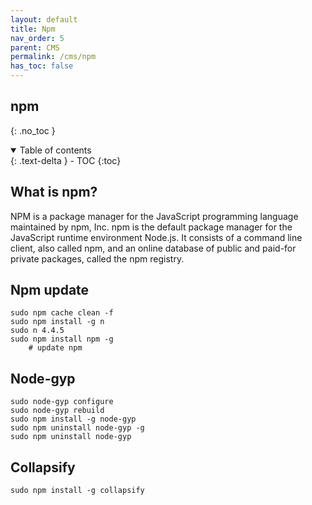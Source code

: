 ```yaml
---
layout: default    
title: Npm
nav_order: 5
parent: CMS
permalink: /cms/npm
has_toc: false
---
```


## npm
{: .no_toc } 

<details open markdown="block">
  <summary>
    Table of contents
  </summary>
  {: .text-delta }
- TOC
{:toc}
</details>

## What is npm?

NPM is a package manager for the JavaScript programming language maintained by npm, Inc. npm is the default package manager for the JavaScript runtime environment Node.js. It consists of a command line client, also called npm, and an online database of public and paid-for private packages, called the npm registry.

## Npm update

```
sudo npm cache clean -f
sudo npm install -g n
sudo n 4.4.5
sudo npm install npm -g
    # update npm 
```

## Node-gyp

```
sudo node-gyp configure
sudo node-gyp rebuild
sudo npm install -g node-gyp
sudo npm uninstall node-gyp -g
sudo npm uninstall node-gyp
```

## Collapsify

```
sudo npm install -g collapsify
```